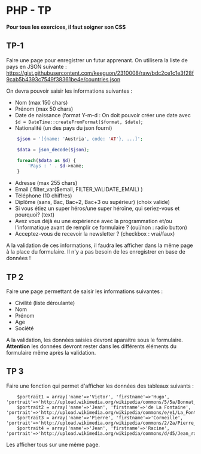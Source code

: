 # PHP - TP
**Pour tous les exercices, il faut soigner son CSS**
## TP-1
Faire une page pour enregistrer un futur apprenant.
On utilisera la liste de pays en JSON suivante : https://gist.githubusercontent.com/keeguon/2310008/raw/bdc2ce1c1e3f28f9cab5b4393c7549f38361be4e/countries.json

On devra pouvoir saisir les informations suivantes :
- Nom   (max 150 chars)
- Prénom    (max 50 chars)
- Date de naissance (format Y-m-d : On doit pouvoir créer une date avec `$d = DateTime::createFromFormat($format, $date)`;
- Nationalité (un des pays du json fourni)

```php
    $json = '[{name: 'Austria', code: 'AT'}, ...]';

    $data = json_decode($json);

    foreach($data as $d) {
        'Pays : ' . $d->name;
    }

```

- Adresse (max 255 chars)
- Email ( filter_var($email, FILTER_VALIDATE_EMAIL) )
- Téléphone (10 chiffres)
- Diplôme (sans, Bac, Bac+2, Bac+3 ou supérieur) (choix valide)
- Si vous étiez un super héros/une super héroïne, qui seriez-vous et pourquoi? (text)
- Avez vous déjà eu une expérience avec la programmation et/ou l'informatique avant de remplir ce formulaire ? (oui/non : radio button)
- Acceptez-vous de recevoir la newsletter ? (checkbox : vrai/faux)

A la validation de ces informations, il faudra les afficher dans la même page à la place du formulaire. Il n'y a pas besoin de les enregistrer en base de données !

## TP 2
Faire une page permettant de saisir les informations suivantes :
- Civilité (liste déroulante)
- Nom
- Prénom
- Age
- Société

A la validation, les données saisies devront aparaitre sous le formulaire. **Attention** les données devront rester dans les différents éléments du formulaire même après la validation.

## TP 3
Faire une fonction qui permet d'afficher les données des tableaux suivants :

```
    $portrait1 = array('name'=>'Victor', 'firstname'=>'Hugo', 'portrait'=>'http://upload.wikimedia.org/wikipedia/commons/5/5a/Bonnat_Hugo001z.jpg');
    $portrait2 = array('name'=>'Jean', 'firstname'=>'de La Fontaine', 'portrait'=>'http://upload.wikimedia.org/wikipedia/commons/e/e1/La_Fontaine_par_Rigaud.jpg');
    $portrait3 = array('name'=>'Pierre', 'firstname'=>'Corneille', 'portrait'=>'http://upload.wikimedia.org/wikipedia/commons/2/2a/Pierre_Corneille_2.jpg');
    $portrait4 = array('name'=>'Jean', 'firstname'=>'Racine', 'portrait'=>'http://upload.wikimedia.org/wikipedia/commons/d/d5/Jean_racine.jpg');
```
Les afficher tous sur une même page.
